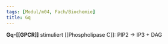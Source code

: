 ```yaml
---
tags: [Modul/m04, Fach/Biochemie]
title: Gq
---
```

**Gq-[[GPCR]]** stimuliert [[Phospholipase C]]: PIP2 → IP3 + DAG